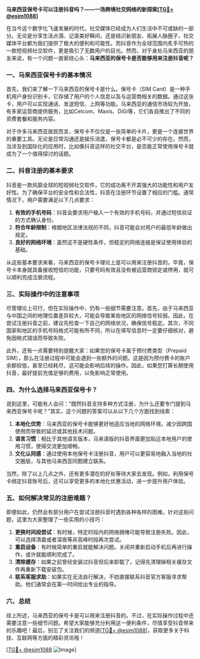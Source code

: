 **马来西亚保号卡可以注册抖音吗？——一场跨境社交网络的新探索[[TG💪+ @esim1088](https://t.me/s/esim1088)]**

在当今这个数字化飞速发展的时代，社交媒体已经成为人们生活中不可或缺的一部分。无论是分享生活点滴、记录美好瞬间，还是结识新朋友、拓展人脉圈子，社交媒体平台都为我们提供了极大的便利和可能性。而抖音作为全球范围内炙手可热的一款短视频社交软件，更是吸引了无数用户的目光。然而，对于身处马来西亚的朋友来说，有一个问题一直萦绕心头：**马来西亚的保号卡是否能够用来注册抖音呢？**

### 一、马来西亚保号卡的基本情况

首先，我们来了解一下马来西亚的保号卡是什么。保号卡（SIM Card）是一种手机用户身份识别卡，它存储了用户的个人信息以及与运营商相关的数据。通过这张卡，用户可以实现通话、发送短信、上网等功能。马来西亚的通信市场较为开放，有多家运营商提供服务，比如Celcom、Maxis、DiGi等，它们各自推出了不同的资费套餐和服务内容。

对于许多马来西亚居民而言，保号卡不仅仅是一张简单的卡片，更是一个连接世界的重要工具。无论是日常沟通还是娱乐消遣，保号卡都是必不可少的存在。然而，当涉及到国际化的应用时，比如像抖音这样的社交平台，是否能正常使用保号卡就成为了一个值得探讨的话题。

### 二、抖音注册的基本要求

抖音是一款风靡全球的短视频社交软件，它的成功离不开其强大的功能性和用户友好性。为了确保平台的安全性和合法性，抖音在注册环节设置了相应的门槛。通常情况下，用户需要满足以下几点要求：

1. **有效的手机号码**：抖音会要求用户输入一个有效的手机号码，并通过短信验证的方式确认身份。
2. **符合年龄限制**：根据地区法律法规的不同，抖音可能会对用户的最低年龄做出规定。
3. **良好的网络环境**：虽然这不是硬性条件，但稳定的网络连接是保证使用体验的基础。

从这些基本要求来看，马来西亚的保号卡理论上是可以用来注册抖音的。毕竟，保号卡本身就具备接收短信的功能，只要号码有效且没有被运营商锁定或停用，就可以顺利完成注册流程。

### 三、实际操作中的注意事项

尽管理论上可行，但在实际操作中，仍有一些细节需要注意。首先，由于马来西亚与中国之间的地理位置差异较大，可能会导致某些地区的网络信号较弱。因此，在尝试注册抖音之前，建议先检查一下自己的网络状况，确保信号稳定。其次，不同国家和地区的手机号码格式可能有所不同，所以在填写信息时一定要仔细核对，避免因格式错误而导致失败。

此外，还有一点需要特别提醒大家：如果您的保号卡属于预付费类型（Prepaid SIM），那么在注册过程中可能会遇到一些额外的问题。这是因为预付费卡的账户余额较低，甚至已经耗尽，这可能会影响后续的操作。因此，如果您打算长期使用抖音，最好提前充值足够的费用，以免影响正常使用。

### 四、为什么选择马来西亚保号卡？

说到这里，可能有人会问：“既然抖音支持多种方式注册，为什么还要专门提到马来西亚保号卡呢？”其实，这个问题的答案可以从以下几个方面找到线索：

1. **本地化优势**：马来西亚的保号卡能够更好地适应当地的网络环境，减少因跨国使用而导致的延迟或其他技术问题。
2. **语言习惯**：相比于其他语言版本，马来语版的抖音界面更加贴近本地用户的使用习惯，使得交流更加顺畅。
3. **文化认同感**：通过使用本地保号卡注册抖音，用户可以更容易地融入当地的社交圈层，与其他马来西亚同胞建立联系。

当然，除了以上几点之外，还有更多潜在的好处等待大家去发现。例如，利用保号卡绑定抖音账号后，还可以享受更多的本地化优惠活动，进一步提升用户体验。

### 五、如何解决常见的注册难题？

即便如此，仍然会有部分用户在尝试注册抖音时遇到各种各样的困难。针对这些问题，这里为大家整理了一些实用的小技巧：

1. **更换时间段尝试**：有时候，特定时段内的网络拥堵可能导致注册失败。因此，可以选择清晨或者深夜等非高峰时段再次尝试。
2. **重启设备**：有时候简单的重启就能解决问题。关闭并重新启动手机后再进行操作，或许就能顺利完成了。
3. **清除缓存**：如果之前曾经安装过抖音但后来卸载了，记得先清理掉相关缓存文件再重新下载安装包。
4. **联系客服求助**：如果实在无法自行解决，不妨直接联系抖音官方客服寻求帮助。他们通常会在第一时间给出专业的指导。

### 六、总结

综上所述，马来西亚的保号卡是可以用来注册抖音的。不过，在实际操作过程中还需要注意一些细节问题。希望大家能够充分利用这一便利条件，尽情享受抖音带来的乐趣吧！最后，别忘了关注我们的频道[[TG💪+ @esim1088](https://t.me/s/esim1088)]，获取更多关于科技、互联网等方面的精彩资讯哦！

[[TG💪+ @esim1088](https://t.me/s/esim1088) ![Image](https://i.postimg.cc/4NQfJmqS/Snipaste-2025-05-13-00-14-12.png)]